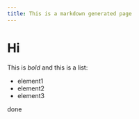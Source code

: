 ```yaml
---
title: This is a markdown generated page
---
```



# Hi

This is *bold* and this is a list:
* element1
* element2 
* element3


done
